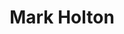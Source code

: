 ---
layout: member
title: Mark Holton
#citation_names: <comma-separated list of (PMID-style) citation names>
category: Associate 
position: Associate Computational Biologist
email: mholton@broadinstitute.org
#[twitter: <twitter handle>]
#[github: <github userid>]
#[linkedin: <linkedin id>]
image: /assets/images/team/Mark_Holton.png
#[cv: /assets/pdfs/<cv pdf filename>]
#[scholar: <google scholar id>]
alum: false 
---